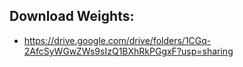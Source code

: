 ## Download Weights:

- https://drive.google.com/drive/folders/1CGq-2AfcSyWGwZWs9sIzQ1BXhRkPGgxF?usp=sharing

